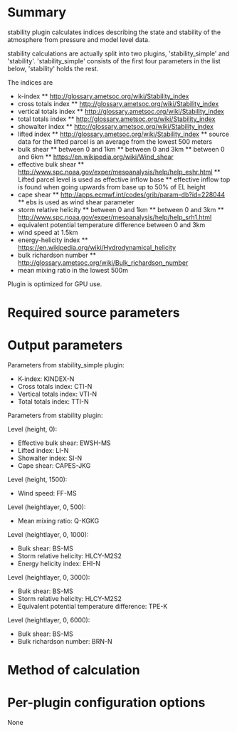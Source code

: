 # Summary

stability plugin calculates indices describing the state and stability of the atmosphere from pressure and model level data. 

stability calculations are actually split into two plugins, 'stability_simple' and 'stability'. 'stability_simple' consists of the first
four parameters in the list below, 'stability' holds the rest.

The indices are 

* k-index
** http://glossary.ametsoc.org/wiki/Stability_index
* cross totals index
** http://glossary.ametsoc.org/wiki/Stability_index
* vertical totals index
** http://glossary.ametsoc.org/wiki/Stability_index
* total totals index
** http://glossary.ametsoc.org/wiki/Stability_index
* showalter index
** http://glossary.ametsoc.org/wiki/Stability_index
* lifted index
** http://glossary.ametsoc.org/wiki/Stability_index
** source data for the lifted parcel is an average from the lowest 500 meters
* bulk shear
** between 0 and 1km
** between 0 and 3km
** between 0 and 6km
** https://en.wikipedia.org/wiki/Wind_shear
* effective bulk shear
** http://www.spc.noaa.gov/exper/mesoanalysis/help/help_eshr.html
** Lifted parcel level is used as effective inflow base
** effective inflow top is found when going upwards from base up to 50% of EL height
* cape shear
** http://apps.ecmwf.int/codes/grib/param-db?id=228044
** ebs is used as wind shear parameter
* storm relative helicity
** between 0 and 1km
** between 0 and 3km
** http://www.spc.noaa.gov/exper/mesoanalysis/help/help_srh1.html
* equivalent potential temperature difference between 0 and 3km
* wind speed at 1.5km
* energy-helicity index 
** https://en.wikipedia.org/wiki/Hydrodynamical_helicity
* bulk richardson number
** http://glossary.ametsoc.org/wiki/Bulk_richardson_number
* mean mixing ratio in the lowest 500m

Plugin is optimized for GPU use.

# Required source parameters

# Output parameters

Parameters from stability_simple plugin:

* K-index: KINDEX-N
* Cross totals index: CTI-N
* Vertical totals index: VTI-N
* Total totals index: TTI-N

Parameters from stability plugin:

Level (height, 0):

* Effective bulk shear: EWSH-MS
* Lifted index: LI-N
* Showalter index: SI-N
* Cape shear: CAPES-JKG

Level (height, 1500):

* Wind speed: FF-MS

Level (heightlayer, 0, 500):

* Mean mixing ratio: Q-KGKG

Level (heightlayer, 0, 1000):

* Bulk shear: BS-MS
* Storm relative helicity: HLCY-M2S2
* Energy helicity index: EHI-N

Level (heightlayer, 0, 3000):

* Bulk shear: BS-MS
* Storm relative helicity: HLCY-M2S2
* Equivalent potential temperature difference: TPE-K

Level (heightlayer, 0, 6000):

* Bulk shear: BS-MS
* Bulk richardson number: BRN-N

# Method of calculation

# Per-plugin configuration options

None
